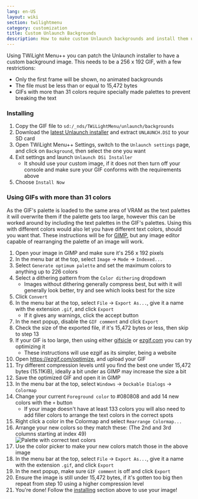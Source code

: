 ```yaml
---
lang: en-US
layout: wiki
section: twilightmenu
category: customization
title: Custom Unlaunch Backgrounds
description: How to make custom Unlaunch backgrounds and install them using TWiLight Menu++
---
```


Using TWiLight Menu++ you can patch the Unlaunch installer to have a custom background image. This needs to be a 256 x 192 GIF, with a few restrictions:
- Only the first frame will be shown, no animated backgrounds
- The file must be less than or equal to 15,472 bytes
- GIFs with more than 31 colors require specially made palettes to prevent breaking the text

### Installing
1. Copy the GIF file to `sd:/_nds/TWiLightMenu/unlaunch/backgrounds`
1. Download the [latest Unlaunch installer](https://problemkaputt.de/unlaunch.zip) and extract `UNLAUNCH.DSI` to your SD card
1. Open TWiLight Menu++ Settings, switch to the `Unlaunch settings` page, and click on `Background`, then select the one you want
1. Exit settings and launch `Unlaunch DSi Installer`
   - It should use your custom image, if it does not then turn off your console and make sure your GIF conforms with the requirements above
1. Choose `Install Now`

### Using GIFs with more than 31 colors
As the GIF's palette is loaded to the same area of VRAM as the text palettes it will overwrite them if the palette gets too large, however this can be worked around by including the text palettes in the GIF's palettes. Using this with different colors would also let you have different text colors, should you want that. These instructions will be for [GIMP](https://gimp.org), but any image editor capable of rearranging the palette of an image will work.
1. Open your image in GIMP and make sure it's 256 x 192 pixels
1. In the menu bar at the top, select `Image` -> `Mode` -> `Indexed...`
1. Select `Generate optimum palette` and set the maximum colors to anything up to 226 colors
1. Select a dithering pattern from the `Color dithering` dropdown
   - Images without dithering generally compress best, but with it will generally look better, try and see which looks best for the size
1. Click `Convert`
1. In the menu bar at the top, select `File` -> `Export As...`, give it a name with the extension `.gif`, and click `Export`
   - If it gives any warnings, click the accept button
1. In the next popup, disable the `GIF comment` and click `Export`
1. Check the size of the exported file, if it's 15,472 bytes or less, then skip to step 13
1. If your GIF is too large, then using either [gifsicle](http://www.lcdf.org/gifsicle/) or [ezgif.com](https://ezgif.com/optimize) you can try optimizing it
   - These instructions will use ezgif as its simpler, being a website
1. Open https://ezgif.com/optimize, and upload your GIF
1. Try different compression levels until you find the best one under 15,472 bytes (15.11KiB), ideally a bit under as GIMP may increase the size a bit
1. Save the optimized GIF and open it in GIMP
1. In the menu bar at the top, select `Windows` -> `Dockable Dialogs` -> `Colormap`
1. Change your current `Foreground color` to #080808 and add 14 new colors with the `+` button
    - If your image doesn't have at least 133 colors you will also need to add filler colors to arrange the text colors in the correct spots
1. Right click a color in the Colormap and select `Rearrange Colormap...`
1. Arrange your new colors so they match these: (The 2nd and 3rd columns starting at index 49)<br> ![Palette with correct text colors](https://cdn.discordapp.com/attachments/614278143527878658/770777177904906240/unlaunch-palette.png)
1. Use the color picker to make your new colors match those in the above image
1. In the menu bar at the top, select `File` -> `Export As...`, give it a name with the extension `.gif`, and click `Export`
1. In the next popup, make sure `GIF comment` is off and click `Export`
1. Ensure the image is still under 15,472 bytes, if it's gotten too big then repeat from step 10 using a higher compression level
1. You're done! Follow the [installing](#installing) section above to use your image!
